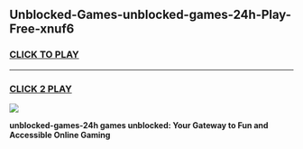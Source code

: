 
## Unblocked-Games-unblocked-games-24h-Play-Free-xnuf6
<h3>
<a href="https://premium76.site?title=unblocked-games-24h&ref=18A1">CLICK TO PLAY</a></h3>
<hr>

<h3>
<a href="https://premium76.site?title=unblocked-games-24h&ref=18A1">CLICK 2 PLAY</a>
  
</h3>

<a href="https://premium76.site?title=unblocked-games-24h&ref=18A1"><img src="https://clearcache.store/games.png"></a>


**unblocked-games-24h games unblocked: Your Gateway to Fun and Accessible Online Gaming**
